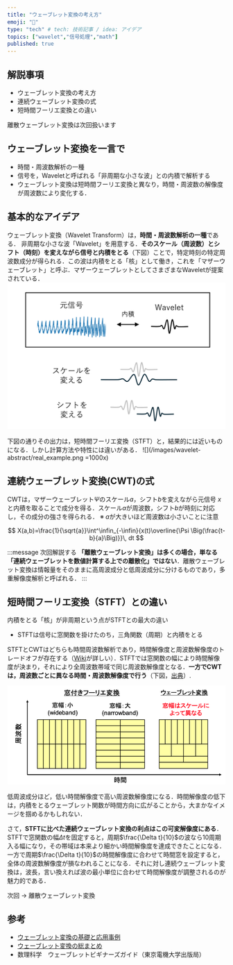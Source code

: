 ```yaml
---
title: "ウェーブレット変換の考え方"
emoji: "🌊"
type: "tech" # tech: 技術記事 / idea: アイデア
topics: ["wavelet","信号処理","math"]
published: true
---
```



## 解説事項
- ウェーブレット変換の考え方
- 連続ウェーブレット変換の式
- 短時間フーリエ変換との違い

離散ウェーブレット変換は次回扱います


## ウェーブレット変換を一言で
- 時間・周波数解析の一種
- 信号を，Waveletと呼ばれる「非周期な小さな波」との内積で解析する
- ウェーブレット変換は短時間フーリエ変換と異なり，時間・周波数の解像度が周波数により変化する．

## 基本的なアイデア
ウェーブレット変換（Wavelet Transform）は，**時間・周波数解析の一種**である．
非周期な小さな波「Wavelet」を用意する．**そのスケール（周波数）とシフト（時刻）を変えながら信号と内積をとる**（下図）ことで，特定時刻の特定周波数成分が得られる．この波は内積をとる「核」として働き，これを「マザーウェーブレット」と呼ぶ．マザーウェーブレットとしてさまざまなWaveletが提案されている．
![](/images/wavelet-abstract/idea.png)

下図の通りその出力は，短時間フーリエ変換（STFT）と，結果的には近いものになる．しかし計算方法や特性には違いがある．
![](/images/wavelet-abstract/real_example.png =1000x)


## 連続ウェーブレット変換(CWT)の式

CWTは，マザーウェーブレット$\Psi$のスケール$a$，シフト$b$を変えながら元信号 $x$と内積を取ることで成分を得る．スケール$a$が周波数，シフト$b$が時刻に対応し，その成分の強さを得られる．
※ $a$が大きいほど周波数は小さいことに注意
    
$$
X(a,b)=\frac{1}{\sqrt{a}}\int^\infin_{-\infin}{x(t)\overline{\Psi \Big(\frac{t-b}{a}\Big)}}\, dt
$$

:::message
次回解説する **「離散ウェーブレット変換」は多くの場合，単なる「連続ウェーブレットを数値計算する上での離散化」ではない**．離散ウェーブレット変換は情報量をそのままに高周波成分と低周波成分に分けるものであり，多重解像度解析と呼ばれる．
:::

## 短時間フーリエ変換（STFT）との違い
内積をとる「核」が非周期という点がSTFTとの最大の違い
- STFTは信号に窓関数を掛けたのち，三角関数（周期）と内積をとる

STFTとCWTはどちらも時間周波数解析であり，時間解像度と周波数解像度のトレードオフが存在する（[Wiki](https://en.wikipedia.org/wiki/Wavelet_transform)が詳しい）．STFTでは窓関数の幅により時間解像度が決まり，それにより全周波数帯域で同じ周波数解像度となる．**一方でCWTは，周波数ごとに異なる時間・周波数解像度で行う**（下図，[出典](https://www.docswell.com/s/rtachi-lab/KLP3G5-2022-08-28-155727/9)）.
    
![](/images/wavelet-abstract/resolution.png)

低周波成分ほど，低い時間解像度で高い周波数解像度になる．時間解像度の低下は，内積をとるウェーブレット関数が時間方向に広がることから，大まかなイメージを掴めるかもしれない．

さて，**STFTに比べた連続ウェーブレット変換の利点はこの可変解像度にある**．STFTで窓関数の幅$\Delta t$を固定すると，周期$\frac{\Delta t}{10}$の波なら10周期入る幅になり，その帯域は本来より細かい時間解像度を達成できたことになる．一方で周期$\frac{\Delta t}{10}$の時間解像度に合わせて時間窓を設定すると，全体の周波数解像度が損なわれることになる．それに対し連続ウェーブレット変換は，波長，言い換えれば波の最小単位に合わせて時間解像度が調整されるのが魅力的である．

次回 → 離散ウェーブレット変換

## 参考

- [ウェーブレット変換の基礎と応用事例](https://www.slideshare.net/slideshow/ss-42388444/42388444#12)
- [ウェーブレット変換の総まとめ](https://shop.cqpub.co.jp/hanbai/books/30/30961/30961_9syo.pdf)
- 数理科学　ウェーブレットビギナーズガイド（東京電機大学出版局）
